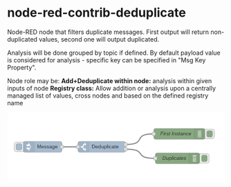 node-red-contrib-deduplicate
============================
Node-RED node that filters duplicate messages. First output will return non-duplicated values, second one will output duplicated.

Analysis will be done grouped by topic if defined.
By default payload value is considered for analysis - specific key can be specified in "Msg Key Property".

Node role may be:
**Add+Deduplicate within node:** analysis within given inputs of node
**Registry class:** Allow addition or analysis upon a centrally managed list of values, cross nodes and based on the defined registry name

![Example](example.png)
